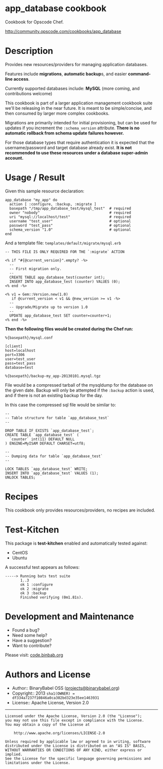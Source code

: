 # app_database cookbook

Cookbook for Opscode Chef.

http://community.opscode.com/cookbooks/app_database


# Description

Provides new resources/providers for managing application databases.

Features include **migrations**, **automatic backup**s, and easier **command-line access**.

Currently supported databases include: **MySQL** (more coming, and contributions welcome)

This cookbook is part of a larger application management cookbook suite we'll be releasing in the near future.
It is meant to be simple/concise, and then consumed by larger more complex cookbooks.

Migrations are primarily intended for initial provisioning, but can be used for updates if you increment the `:schema_version` attribute.  **There is no automatic rollback from schema update failures however.**

For those database types that require authentication it is expected that the username/password and target database already exist. **It is not recommended to use these resources under a database super-admin account.**

# Usage / Result

Given this sample resource declaration:

    app_database "my_app" do
      action [ :configure, :backup, :migrate ]
      basepath "/tmp/app_database_test/mysql_test"  # required
      owner "nobody"                                # required
      uri "mysql://localhost/test"                  # required
      username "test_user"                          # optional
      password "test_pass"                          # optional
      schema_version "1.0"                          # optional
    end

And a template file: `templates/default/migrate/mysql.erb`

    -- THIS FILE IS ONLY REQUIRED FOR THE `:migrate` ACTION

    <% if "#{@current_version}".empty? -%>
      --
      -- First migration only.
      --
      CREATE TABLE app_database_test(counter int);
      INSERT INTO app_database_test (counter) VALUES (0);
    <% end -%>

    <% v1 = Gem::Version.new(1.0)
       if @current_version < v1 && @new_version >= v1 -%>
      --
      -- Upgrade/Migrate up to version 1.0
      --
      UPDATE app_database_test SET counter=counter+1;
    <% end -%>

**Then the following files would be created during the Chef run:**

`%{basepath}/mysql.conf`

    [client]
    host=localhost
    port=3306
    user=test_user
    pass=test_pass
    database=test

`%{basepath}/backup-my_app-20130101.mysql.tgz`

File would be a compressed tarball of the mysqldump for the database on the given date.
Backup will only be attempted if the `:backup` action is used, and if there is not an existing backup for the day.

In this case the compressed sql file would be similar to:

    --
    -- Table structure for table `app_database_test`
    --

    DROP TABLE IF EXISTS `app_database_test`;
    CREATE TABLE `app_database_test` (
      `counter` int(11) DEFAULT NULL
    ) ENGINE=MyISAM DEFAULT CHARSET=utf8;

    --
    -- Dumping data for table `app_database_test`
    --

    LOCK TABLES `app_database_test` WRITE;
    INSERT INTO `app_database_test` VALUES (1);
    UNLOCK TABLES;


# Recipes

This cookbook only provides resources/providers, no recipes are included.


# Test-Kitchen

This package is **test-kitchen** enabled and automatically tested against:

- CentOS
- Ubuntu

A successful test appears as follows:

    -----> Running bats test suite
           1..3
           ok 1 :configure
           ok 2 :migrate
           ok 3 :backup
           Finished verifying (0m1.81s).


# Development and Maintenance

* Found a bug?
* Need some help?
* Have a suggestion?
* Want to contribute?

Please visit: [code.binbab.org](http://code.binbab.org)


# Authors and License

  * Author:: BinaryBabel OSS (<projects@binarybabel.org>)
  * Copyright:: 2013 `sha1(OWNER) = df334a7237f10846a0ca302bd323e35ee1463931`
  * License:: Apache License, Version 2.0

----

    Licensed under the Apache License, Version 2.0 (the "License");
    you may not use this file except in compliance with the License.
    You may obtain a copy of the License at

        http://www.apache.org/licenses/LICENSE-2.0

    Unless required by applicable law or agreed to in writing, software
    distributed under the License is distributed on an "AS IS" BASIS,
    WITHOUT WARRANTIES OR CONDITIONS OF ANY KIND, either express or implied.
    See the License for the specific language governing permissions and
    limitations under the License.
